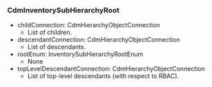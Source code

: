 ### CdmInventorySubHierarchyRoot
- childConnection: CdmHierarchyObjectConnection
  - List of children.
- descendantConnection: CdmHierarchyObjectConnection
  - List of descendants.
- rootEnum: InventorySubHierarchyRootEnum
  - None
- topLevelDescendantConnection: CdmHierarchyObjectConnection
  - List of top-level descendants (with respect to RBAC).
